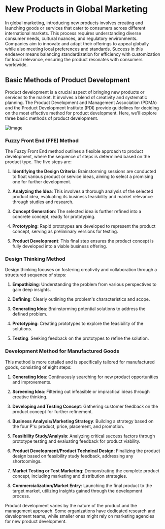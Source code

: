 # New Products in Global Marketing
In global marketing, introducing new products involves creating and launching goods or services that cater to consumers across different international markets. This process requires understanding diverse consumer needs, cultural nuances, and regulatory environments. Companies aim to innovate and adapt their offerings to appeal globally while also meeting local preferences and standards. Success in this endeavor means balancing standardization for efficiency with customization for local relevance, ensuring the product resonates with consumers worldwide.



## Basic Methods of Product Development 

Product development is a crucial aspect of bringing new products or services to the market. It involves a blend of creativity and systematic planning. The Product Development and Management Association (PDMA) and the Product Development Institute (PDI) provide guidelines for deciding on the most effective method for product development. Here, we'll explore three basic methods of product development.

![image](https://github.com/Collegehive/Notes/assets/159722383/9afa4180-f436-4613-999a-3ce63855110b)


### Fuzzy Front End (FFE) Method

The Fuzzy Front End method outlines a flexible approach to product development, where the sequence of steps is determined based on the product type. The five steps are:

1. **Identifying the Design Criteria**: Brainstorming sessions are conducted to float various product or service ideas, aiming to select a promising one for further development.

2. **Analyzing the Idea**: This involves a thorough analysis of the selected product idea, evaluating its business feasibility and market relevance through studies and research.

3. **Concept Generation**: The selected idea is further refined into a concrete concept, ready for prototyping.

4. **Prototyping**: Rapid prototypes are developed to represent the product concept, serving as preliminary versions for testing.

5. **Product Development**: This final step ensures the product concept is fully developed into a viable business offering.

### Design Thinking Method

Design thinking focuses on fostering creativity and collaboration through a structured sequence of steps:

1. **Empathizing**: Understanding the problem from various perspectives to gain deep insights.

2. **Defining**: Clearly outlining the problem's characteristics and scope.

3. **Generating Idea**: Brainstorming potential solutions to address the defined problem.

4. **Prototyping**: Creating prototypes to explore the feasibility of the solutions.

5. **Testing**: Seeking feedback on the prototypes to refine the solution.

### Development Method for Manufactured Goods

This method is more detailed and is specifically tailored for manufactured goods, consisting of eight steps:

1. **Generating Idea**: Continuously searching for new product opportunities and improvements.

2. **Screening Idea**: Filtering out infeasible or impractical ideas through creative thinking.

3. **Developing and Testing Concept**: Gathering customer feedback on the product concept for further refinement.

4. **Business Analysis/Marketing Strategy**: Building a strategy based on the four P's: product, price, placement, and promotion.

5. **Feasibility Study/Analysis**: Analyzing critical success factors through prototype testing and evaluating feedback for product viability.

6. **Product Development/Product Technical Design**: Finalizing the product design based on feasibility study feedback, addressing any shortcomings.

7. **Market Testing or Test Marketing**: Demonstrating the complete product concept, including marketing and distribution strategies.

8. **Commercialization/Market Entry**: Launching the final product to the target market, utilizing insights gained through the development process.

Product development varies by the nature of the product and the management approach. Some organizations have dedicated research and development teams, while smaller ones might rely on marketing agencies for new product development.
